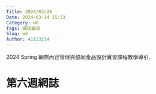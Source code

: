 ```yaml
---
Title: 2024/03/28
Date: 2024-03-14 15:33
Category: w6
Tags: 網誌編寫
Slug: w6
Author: 41123214
---
```


2024 Spring 網際內容管理與協同產品設計實習課程教學導引.

<!-- PELICAN_END_SUMMARY -->

# 第六週網誌
